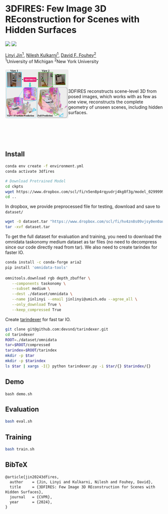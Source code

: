 # 3DFIRES: Few Image 3D REconstruction for Scenes with Hidden Surfaces

<a href="https://jinlinyi.github.io/3DFIRES/"><img src="https://img.shields.io/static/v1?label=Project&message=Website&color=red" height=20.5></a> 
<a href=""><img src="https://img.shields.io/badge/arXiv-2403.03221-b31b1b.svg" height=20.5></a>

[Linyi Jin<sup>1</sup>](https://jinlinyi.github.io/), 
[Nilesh Kulkarni<sup>1</sup>](https://nileshkulkarni.github.io/), 
[David F. Fouhey<sup>2</sup>](https://cs.nyu.edu/~fouhey/) \
<sup>1</sup>University of Michigan <sup>2</sup>New York University

<img src="assets/teaser.jpeg" align="left" alt="teaser" width="40%">

<br />
<br />
<br />

3DFIRES reconstructs scene-level 3D from posed images, which works with as few as one view, reconstructs the complete geometry of unseen scenes, including hidden surfaces.

<br />
<br />
<br />
<br />

## Install
```sh
conda env create -f environment.yml
conda activate 3dfires
```

```bash
# Download Pretrained Model
cd ckpts
wget https://www.dropbox.com/scl/fi/n5en8p4rqyudrj4kg8f3g/model_0299999.pth?rlkey=mva5crd8smkegkzgl41zh89tv
cd ..
```

In dropbox, we provide preprocessed file for testing, download and save to `dataset/`
```bash
wget -O dataset.tar "https://www.dropbox.com/scl/fi/hv4zn8s09vjsy0en0au0v/dataset.tar?rlkey=4910bmzoflnhpymfp1m1inhtj&dl=1"
tar -xvf dataset.tar
```

To get the full dataset for evaluation and training, you need to download the omnidata taskonomy medium dataset as tar files (no need to decompress since our code directly read from tar). We also need to create tarindex for faster IO.
```bash
conda install -c conda-forge aria2
pip install 'omnidata-tools'

omnitools.download rgb depth_zbuffer \
   --components taskonomy \
   --subset medium \
   --dest ./dataset/omnidata \
   --name jinlinyi --email jinlinyi@umich.edu --agree_all \
   --only_download True \
   --keep_compressed True 
```

Create [tarindexer](https://github.com/devsnd/tarindexer) for fast tar IO.
```bash
git clone git@github.com:devsnd/tarindexer.git
cd tarindexer
ROOT=./dataset/omnidata
tar=$ROOT/compressed
tarindex=$ROOT/tarindex
mkdir -p $tar
mkdir -p $tarindex
ls $tar | xargs -I{} python tarindexer.py -i $tar/{} $tarindex/{}
```
<!-- ```bash
# ISSUE: ImportError: /lib64/libstdc++.so.6: version `GLIBCXX_3.4.29' not found
# reference https://stackoverflow.com/questions/48453497/anaconda-libstdc-so-6-version-glibcxx-3-4-20-not-found
conda install libgcc
export LD_LIBRARY_PATH=/nfs/turbo/fouheyUnrep/jinlinyi/miniforge3/envs/3dfires/lib:$LD_LIBRARY_PATH
``` -->
## Demo
```
bash demo.sh
```

## Evaluation
```bash
bash eval.sh
```

## Training
```bash
bash train.sh
```

## BibTeX

```
@article{jin20243dfires,
  author    = {Jin, Linyi and Kulkarni, Nilesh and Fouhey, David},
  title     = {3DFIRES: Few Image 3D REconstruction for Scenes with Hidden Surfaces},
  journal   = {CVPR},
  year      = {2024},
}
```
